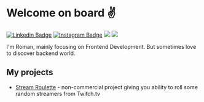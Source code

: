 # Welcome on board ✌

[![Linkedin Badge](https://img.shields.io/badge/-LinkedIn-0e76a8?style=flat-square&logo=Linkedin&logoColor=white)](https://linkedin.com/in/rmeshkov/)
[![Instagram Badge](https://img.shields.io/badge/-Instagram-e4405f?style=flat-square&logo=Instagram&logoColor=white)](http://instagram.com/r0masan)
![](https://img.shields.io/github/last-commit/Romjkez/Romjkez?&style=flat-square)
![](https://img.shields.io/github/followers/Romjkez?label=Follow&style=flat-square)

I'm Roman, mainly focusing on Frontend Development. But sometimes love to discover backend world.

## My projects
- [Stream Roulette](https://stream-roulette.live) - non-commercial project giving you ability to roll some random streamers from Twitch.tv
